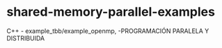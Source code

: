 # shared-memory-parallel-examples
C++ - example_tbb/example_openmp, -PROGRAMACIÓN PARALELA Y DISTRIBUIDA
